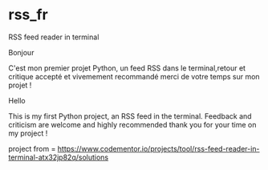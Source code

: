   # rss_fr
  RSS feed reader in terminal

  Bonjour

  C'est mon premier projet Python, un feed RSS dans le terminal,retour et critique accepté et vivemement recommandé
  merci de votre temps sur mon projet ! 


  Hello

  This is my first Python project, an RSS feed in the terminal. Feedback and criticism are welcome and highly recommended
  thank you for your time on my project ! 

  project from = https://www.codementor.io/projects/tool/rss-feed-reader-in-terminal-atx32jp82q/solutions